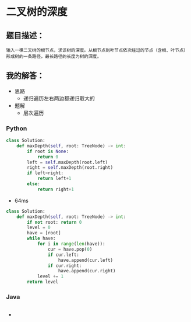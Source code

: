 # 二叉树的深度

## 题目描述：

```
输入一棵二叉树的根节点，求该树的深度。从根节点到叶节点依次经过的节点（含根、叶节点）形成树的一条路径，最长路径的长度为树的深度。
```

## 我的解答：

- 思路
  - 递归遍历左右两边都递归取大的
- 题解
  - 层次遍历

### Python

```python
class Solution:
    def maxDepth(self, root: TreeNode) -> int:
        if root is None:
            return 0
        left = self.maxDepth(root.left)
        right = self.maxDepth(root.right)
        if left>right:
            return left+1
        else:
            return right+1
```

- 64ms

``` python
class Solution:
    def maxDepth(self, root: TreeNode) -> int:
        if not root: return 0
        level = 0
        have = [root]
        while have:
            for i in range(len(have)):
                cur = have.pop(0)
                if cur.left:
                    have.append(cur.left)
                if cur.right:
                    have.append(cur.right)
            level += 1
        return level
```



### Java

```java

```

- 